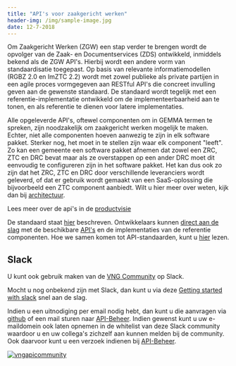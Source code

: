 ```yaml
---
title: "API's voor zaakgericht werken"
header-img: /img/sample-image.jpg
date: 12-7-2018
---
```


Om Zaakgericht Werken (ZGW) een stap verder te brengen wordt de opvolger van de
Zaak- en Documentservices (ZDS) ontwikkeld, inmiddels bekend als de ZGW API's.
Hierbij wordt een andere vorm van standaardisatie toegepast. Op basis van
relevante informatiemodellen (RGBZ 2.0 en ImZTC 2.2) wordt met zowel publieke
als private partijen in een agile proces vormgegeven aan RESTful API's die
concreet invulling geven aan de gewenste standaard. De standaard wordt tegelijk
met een referentie-implementatie ontwikkeld om de implementeerbaarheid aan te
tonen, en als referentie te dienen voor latere implementaties.

Alle opgeleverde API's, oftewel componenten om in GEMMA termen te spreken, zijn noodzakelijk om zaakgericht werken mogelijk te maken.
Echter, niet alle componenten hoeven aanwezig te zijn in elk software pakket.
Sterker nog, het moet in te stellen zijn waar elk component "leeft". Zo kan een
gemeente een software pakket afnemen dat zowel een ZRC, ZTC en DRC bevat maar
als ze overstappen op een ander DRC moet dit eenvoudig te configureren zijn in
het software pakket. Het kan dus ook zo zijn dat het ZRC, ZTC en DRC door
verschillende leveranciers wordt geleverd, of dat er gebruik wordt gemaakt van
een SaaS-oplossing die bijvoorbeeld een ZTC component aanbiedt.
Wilt u hier meer over weten, kijk dan bij [architectuur](architectuur/index).

Lees meer over de api's in de [productvisie](/productvisie/)

De standaard staat [hier](standaard/standaard) beschreven. Ontwikkelaars kunnen
[direct aan de slag](ontwikkelaars/aan-de-slag) met de beschikbare
[API's](standaard/apis/index) en de implementaties van de referentie
componenten. Hoe we samen komen tot API-standaarden, kunt u
[hier](community/bijdragen) lezen.

## Slack

U kunt ook gebruik maken van de [VNG Community][VNG Community]
op Slack.

Mocht u nog onbekend zijn met Slack, dan kunt u via deze
[Getting started with slack] snel aan de slag.

Indien u een uitnodiging per email nodig hebt, dan kunt u die aanvragen via
[github][github] of een mail sturen naar [API-Beheer](mailto:standaarden.ondersteuning@vng.nl).
Indien gewenst kunt u uw e-maildomein ook laten opnemen in de whitelist van deze Slack community waardoor u
en uw collega's zichzelf aan kunnen melden bij de community. Ook daarvoor kunt u een verzoek indienen bij
[API-Beheer](mailto:standaarden.ondersteuning@vng.nl).

[![vngapicommunity](/img/slack.png?raw=true)][VNG Community]

[VNG Community]: http://vngapicommunity.slack.com

[Getting started with slack]: https://get.slack.help/hc/en-us/articles/218080037-Getting-started-for-new-members

[github]: https://github.com/VNG-Realisatie/gemma-zaken
[teamleden]: https://zaakgerichtwerken.vng.cloud/overige/samenwerking
